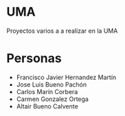 # UMA

Proyectos varios a a realizar en la UMA

# Personas 

- Francisco Javier Hernandez Martín
- Jose Luis Bueno Pachón
- Carlos Marín Corbera
- Carmen Gonzalez Ortega
- Altair Bueno Calvente